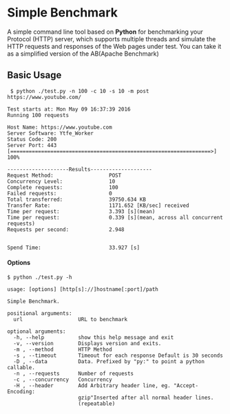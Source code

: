 # Simple Benchmark
A simple command line tool based on **Python** for benchmarking your Protocol (HTTP) server,
which supports multiple threads and simulate the HTTP requests and responses of the Web pages under test.
You can take it as a simplified version of the AB(Apache Benchmark)

## Basic Usage
```
 $ python ./test.py -n 100 -c 10 -s 10 -m post https://www.youtube.com/
```
```
Test starts at: Mon May 09 16:37:39 2016
Running 100 requests

Host Name: https://www.youtube.com
Server Software: Ytfe_Worker
Status Code: 200
Server Port: 443
[=================================================================>] 100%

--------------------Results--------------------
Request Method:                  POST
Concurrency Level:               10
Complete requests:               100
Failed requests:                 0
Total transferred:               39750.634 KB
Transfer Rate:                   1171.652 [KB/sec] received
Time per request:                3.393 [s](mean)
Time per request:                0.339 [s](mean, across all concurrent requests)
Requests per second:             2.948


Spend Time:                      33.927 [s]
```

#### Options
```
$ python ./test.py -h
```

```
usage: [options] [http[s]://]hostname[:port]/path

Simple Benchmark.

positional arguments:
  url                  URL to benchmark

optional arguments:
  -h, --help           show this help message and exit
  -v, --version        Displays version and exits.
  -m , --method        HTTP Method
  -s , --timeout       Timeout for each response Default is 30 seconds
  -D , --data          Data. Prefixed by "py:" to point a python callable.
  -n , --requests      Number of requests
  -c , --concurrency   Concurrency
  -H , --header        Add Arbitrary header line, eg. "Accept-Encoding:
                       gzip"Inserted after all normal header lines.
                       (repeatable)
```
